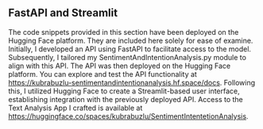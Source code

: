 ## FastAPI and Streamlit
The code snippets provided in this section have been deployed on the Hugging Face platform. 
They are included here solely for ease of examine. Initially, I developed an API using FastAPI to facilitate access to the model. Subsequently, I tailored my SentimentAndIntentionAnalysis.py module to align with this API. The API was then deployed on the Hugging Face platform. You can explore and test the API functionality at https://kubrabuzlu-sentimentandintentionanalysis.hf.space/docs. Following this, I utilized Hugging Face to create a Streamlit-based user interface, establishing integration with the previously deployed API. Access to the Text Analysis App I crafted is available at https://huggingface.co/spaces/kubrabuzlu/SentimentIntentetionAnalysis.